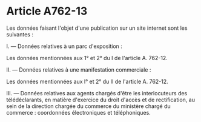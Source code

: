 # Article A762-13

Les données faisant l'objet d'une publication sur un site internet sont les suivantes :

I. ― Données relatives à un parc d'exposition :

Les données mentionnées aux 1° et 2° du I de l'article A. 762-12.

II. ― Données relatives à une manifestation commerciale :

Les données mentionnées aux l° et 2° du II de l'article A. 762-12.

III. ― Données relatives aux agents chargés d'être les interlocuteurs des télédéclarants, en matière d'exercice du droit d'accès et de rectification, au sein de la direction chargée du commerce du ministère chargé du commerce : coordonnées électroniques et téléphoniques.
